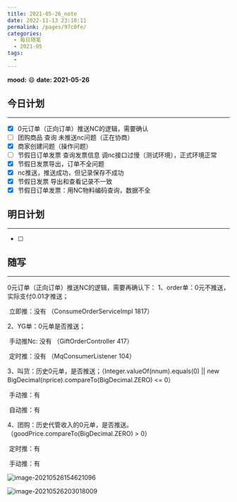 ```yaml
---
title: 2021-05-26_note
date: 2022-11-13 23:10:11
permalink: /pages/97c0fe/
categories:
  - 每日随笔
  - 2021-05
tags:
  - 
---
```

**mood:** :smile:  																		**date: 2021-05-26**  

## 今日计划  
------
- [x]  0元订单（正向订单）推送NC的逻辑，需要确认
- [ ]  团购商品 查询 未推送nc问题（正在协商）
- [x]  商家创建问题（操作问题）
- [ ]  节假日订单发票 查询发票信息 调nc接口过慢（测试环境），正式环境正常
- [x]  节假日发票导出，订单不全问题
- [x]  nc推送，推送成功，但记录保存不成功
- [x]  节假日发票 导出和查看记录不一致
- [x]  节假日订单发票：用NC物料编码查询，数据不全
## 明日计划  
------
- [ ]  
## 随写 
------

0元订单（正向订单）推送NC的逻辑，需要再确认下：
1、order单：0元不推送，实际支付0.01才推送；

​	立即推：没有 （ConsumeOrderServiceImpl  1817）

2、YG单：0元单是否推送；

​	手动推Nc: 没有 （GiftOrderController 417）

​	定时推：没有 （MqConsumerListener 104）

3、叫货：历史0元单，是否推送；（Integer.valueOf(nnum).equals(0) || new BigDecimal(nprice).compareTo(BigDecimal.ZERO) <= 0）

​	手动推：有

​	自动推：有	

4、团购：历史代管收入的0元单，是否推送。（goodPrice.compareTo(BigDecimal.ZERO) > 0）

​	定时推：有

​	手动推：有 



![image-20210526154621096](D:\project\vscode\blog\blogs\每日随笔\2021-05-26_note.assets\image-20210526154621096.png)



![image-20210526203018009](D:\project\vscode\blog\blogs\每日随笔\2021-05-26_note.assets\image-20210526203018009.png)